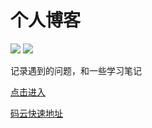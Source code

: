 
# 个人博客

<p>
<img src="https://img.shields.io/badge/build-passing-green.svg">
<img src="https://img.shields.io/badge/VuePress-1.5.2-informational.svg">
</p>

记录遇到的问题，和一些学习笔记

[点击进入](https://bingoyb.github.io/learn-blog/dist/)

[码云快速地址](https://bingoyyy.gitee.io/learn-blog/dist/)